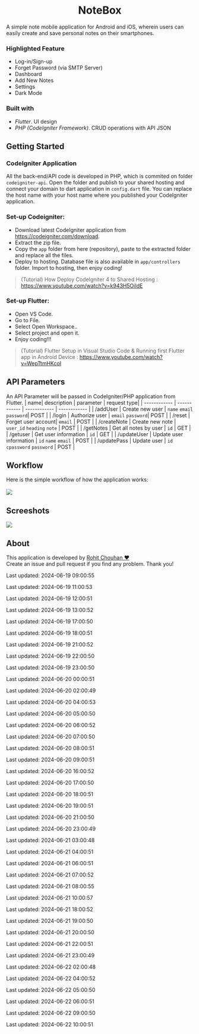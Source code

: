 <h1  align="center" >NoteBox</h1>
A simple note mobile application for Android and iOS, wherein users can easily create and save personal notes on their smartphones.

### Highlighted Feature
- Log-in/Sign-up
- Forget Password (via SMTP Server)
- Dashboard
- Add New Notes
- Settings
- Dark Mode

### Built with
- *Flutter*. UI design
- *PHP (CodeIgniter Framework)*. CRUD operations with API JSON

## Getting Started

### CodeIgniter Application
All the back-end/API code is developed in PHP, which is commited on folder `codeigniter-api`. Open the folder and publish to your shared hosting and connect your domain to dart application in `config.dart` file. You can replace the host name with your host name where you published your CodeIgniter application.

### Set-up Codeigniter:
- Download latest CodeIgniter application from https://codeigniter.com/download.
- Extract the zip file.
- Copy the `app` folder from here (repository), paste to the extracted folder and replace all the files.
- Deploy to hosting. Database file is also available in `app/controllers` folder. Import to hosting, then enjoy coding!

> (Tutorial) How Deploy CodeIgniter 4 to Shared Hosting : https://www.youtube.com/watch?v=k943H5OiIdE

### Set-up Flutter:
- Open VS Code.
- Go to File.
- Select Open Workspace..
- Select project and open it.
- Enjoy coding!!!

> (Tutorial) Flutter Setup in Visual Studio Code & Running first Flutter app in Android Device : https://www.youtube.com/watch?v=WepTtmHKcoI

## API Parameters
An API Parameter will be passed in CodeIgniter/PHP application from Flutter.
|   name| description  | parameter   | request type|
| ------------ | ------------ | ------------ | ------------ |
|   /addUser |  Create new user |  `name` `email` `password`| POST |
|   /login |  Authorize user |  `email` `password`| POST |
|   /reset |  Forget user account|  `email` | POST |
|   /createNote |  Create new note |  `user_id` `heading`  `note` | POST |
|   /getNotes |  Get all notes by user |  `id` | GET |
|   /getuser |  Get user information |  `id` | GET |
|   /updateUser |  Update user information |  `id` `name` `email` | POST |
|   /updatePass |  Update user |  `id` `cpassword` `password` | POST |

## Workflow
Here is the simple workflow of how the application works:<br><br>
<img src="https://raw.githubusercontent.com/rohit-chouhan/notebox-flutter-application/main/dartapp.jpg"/>

## Screeshots
<img src="https://raw.githubusercontent.com/rohit-chouhan/notebox-flutter-application/main/screenshots.jpg"/>

## About
This application is developed by <a href="https://www.linkedin.com/in/itsrohitchouhan/">Rohit Chouhan ❤️</a><br>
Create an issue and pull request if you find any problem. Thank you!


Last updated: 2024-06-19 09:00:55


Last updated: 2024-06-19 11:00:53

Last updated: 2024-06-19 12:00:51

Last updated: 2024-06-19 13:00:52

Last updated: 2024-06-19 17:00:50

Last updated: 2024-06-19 18:00:51

Last updated: 2024-06-19 21:00:52

Last updated: 2024-06-19 22:00:50

Last updated: 2024-06-19 23:00:50

Last updated: 2024-06-20 00:00:51

Last updated: 2024-06-20 02:00:49

Last updated: 2024-06-20 04:00:53

Last updated: 2024-06-20 05:00:50

Last updated: 2024-06-20 06:00:52

Last updated: 2024-06-20 07:00:50

Last updated: 2024-06-20 08:00:51

Last updated: 2024-06-20 09:00:51

Last updated: 2024-06-20 16:00:52

Last updated: 2024-06-20 17:00:50

Last updated: 2024-06-20 18:00:51

Last updated: 2024-06-20 19:00:51

Last updated: 2024-06-20 21:00:50

Last updated: 2024-06-20 23:00:49

Last updated: 2024-06-21 03:00:48

Last updated: 2024-06-21 04:00:51

Last updated: 2024-06-21 06:00:51

Last updated: 2024-06-21 07:00:52

Last updated: 2024-06-21 08:00:55

Last updated: 2024-06-21 10:00:57

Last updated: 2024-06-21 18:00:52

Last updated: 2024-06-21 19:00:50

Last updated: 2024-06-21 20:00:50

Last updated: 2024-06-21 22:00:51

Last updated: 2024-06-21 23:00:49

Last updated: 2024-06-22 02:00:48

Last updated: 2024-06-22 04:00:52

Last updated: 2024-06-22 05:00:50

Last updated: 2024-06-22 06:00:51

Last updated: 2024-06-22 09:00:50

Last updated: 2024-06-22 10:00:51